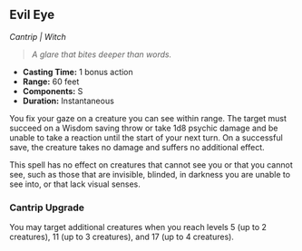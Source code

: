 ## Evil Eye
*Cantrip | Witch*

> _A glare that bites deeper than words._

- **Casting Time:** 1 bonus action
- **Range:** 60 feet
- **Components:** S
- **Duration:** Instantaneous

You fix your gaze on a creature you can see within range. The target must succeed on a Wisdom saving throw or take 1d8 psychic damage and be unable to take a reaction until the start of your next turn. On a successful save, the creature takes no damage and suffers no additional effect.

This spell has no effect on creatures that cannot see you or that you cannot see, such as those that are invisible, blinded, in darkness you are unable to see into, or that lack visual senses.

### Cantrip Upgrade
You may target additional creatures when you reach levels 5 (up to 2 creatures), 11 (up to 3 creatures), and 17 (up to 4 creatures).
